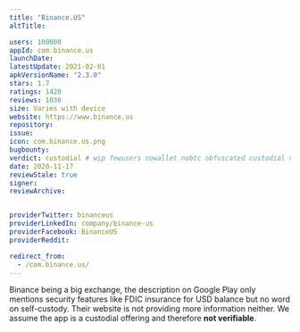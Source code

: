 ```yaml
---
title: "Binance.US"
altTitle: 

users: 100000
appId: com.binance.us
launchDate: 
latestUpdate: 2021-02-01
apkVersionName: "2.3.0"
stars: 1.7
ratings: 1420
reviews: 1036
size: Varies with device
website: https://www.binance.us
repository: 
issue: 
icon: com.binance.us.png
bugbounty: 
verdict: custodial # wip fewusers nowallet nobtc obfuscated custodial nosource nonverifiable reproducible bounty defunct
date: 2020-11-17
reviewStale: true
signer: 
reviewArchive:


providerTwitter: binanceus
providerLinkedIn: company/binance-us
providerFacebook: BinanceUS
providerReddit: 

redirect_from:
  - /com.binance.us/
---
```



Binance being a big exchange, the description on Google Play only mentions
security features like FDIC insurance for USD balance but no word on
self-custody. Their website is not providing more information neither. We
assume the app is a custodial offering and therefore **not verifiable**.